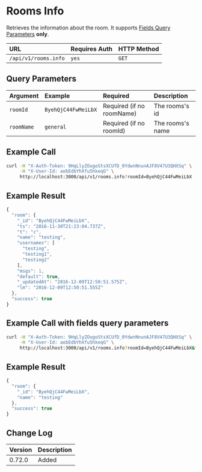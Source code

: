 # Rooms Info

Retrieves the information about the room. It supports [Fields Query Parameters](../query-and-fields-info.md) **only**.

| URL | Requires Auth | HTTP Method |
| :--- | :--- | :--- |
| `/api/v1/rooms.info` | `yes` | `GET` |

## Query Parameters

| Argument | Example | Required | Description |
| :--- | :--- | :--- | :--- |
| `roomId` | `ByehQjC44FwMeiLbX` | Required \(if no roomName\) | The rooms's id |
| `roomName` | `general` | Required \(if no roomId\) | The rooms's name |

## Example Call

```bash
curl -H "X-Auth-Token: 9HqLlyZOugoStsXCUfD_0YdwnNnunAJF8V47U3QHXSq" \
     -H "X-User-Id: aobEdbYhXfu5hkeqG" \
     http://localhost:3000/api/v1/rooms.info?roomId=ByehQjC44FwMeiLbX
```

## Example Result

```javascript
{
  "room": {
    "_id": "ByehQjC44FwMeiLbX",
    "ts": "2016-11-30T21:23:04.737Z",
    "t": "c",
    "name": "testing",
    "usernames": [
      "testing",
      "testing1",
      "testing2"
    ],
    "msgs": 1,
    "default": true,
    "_updatedAt": "2016-12-09T12:50:51.575Z",
    "lm": "2016-12-09T12:50:51.555Z"
  },
  "success": true
}
```

## Example Call with fields query parameters

```bash
curl -H "X-Auth-Token: 9HqLlyZOugoStsXCUfD_0YdwnNnunAJF8V47U3QHXSq" \
     -H "X-User-Id: aobEdbYhXfu5hkeqG" \
     http://localhost:3000/api/v1/rooms.info?roomId=ByehQjC44FwMeiLbX&fields={"name": 1}
```

## Example Result

```javascript
{
  "room": {
    "_id": "ByehQjC44FwMeiLbX",
    "name": "testing"
  },
  "success": true
}
```

## Change Log

| Version | Description |
| :--- | :--- |
| 0.72.0 | Added |

